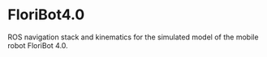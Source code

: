 # FloriBot4.0
ROS navigation stack and kinematics for the simulated model of the mobile robot FloriBot 4.0.
